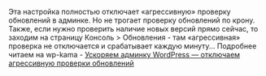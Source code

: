 Эта настройка полностью отключает «агрессивную» проверку обновлений в админке. Но не трогает проверку обновлений по крону. Также, если нужно проверить наличие новых версий прямо сейчас, то заходим на страницу Консоль > Обновления \- там «агрессивная» проверка не отключается и срабатывает каждую минуту...
Подробнее читаем на wp-kama - [Ускоряем админку WordPress — отключаем агрессивную проверки обновлений](https://wp-kama.ru/id_8514/uskoryaem-adminku-wordpress-otklyuchaem-proverki-obnovlenij.html)